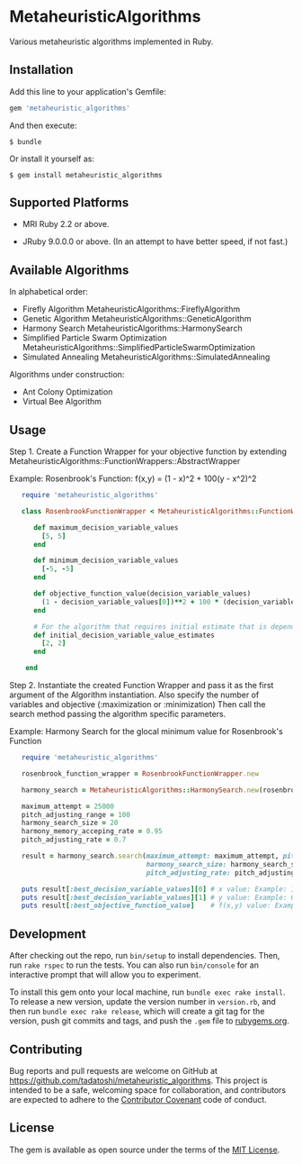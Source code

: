 # MetaheuristicAlgorithms

Various metaheuristic algorithms implemented in Ruby.

## Installation

Add this line to your application's Gemfile:

```ruby
gem 'metaheuristic_algorithms'
```

And then execute:

    $ bundle

Or install it yourself as:

    $ gem install metaheuristic_algorithms

## Supported Platforms

* MRI Ruby 2.2 or above. 

* JRuby 9.0.0.0 or above. (In an attempt to have better speed, if not fast.)

## Available Algorithms

In alphabetical order:

* Firefly Algorithm
        MetaheuristicAlgorithms::FireflyAlgorithm
* Genetic Algorithm
        MetaheuristicAlgorithms::GeneticAlgorithm
* Harmony Search
        MetaheuristicAlgorithms::HarmonySearch
* Simplified Particle Swarm Optimization
        MetaheuristicAlgorithms::SimplifiedParticleSwarmOptimization
* Simulated Annealing
        MetaheuristicAlgorithms::SimulatedAnnealing

Algorithms under construction:

* Ant Colony Optimization
* Virtual Bee Algorithm

## Usage

Step 1. Create a Function Wrapper for your objective function by extending MetaheuristicAlgorithms::FunctionWrappers::AbstractWrapper

   Example: Rosenbrook's Function: f(x,y) = (1 - x)^2 + 100(y - x^2)^2

```ruby
   require 'metaheuristic_algorithms'

   class RosenbrookFunctionWrapper < MetaheuristicAlgorithms::FunctionWrappers::AbstractWrapper

      def maximum_decision_variable_values
        [5, 5]
      end

      def minimum_decision_variable_values
        [-5, -5]
      end

      def objective_function_value(decision_variable_values)
        (1 - decision_variable_values[0])**2 + 100 * (decision_variable_values[1] - decision_variable_values[0]**2)**2
      end

      # For the algorithm that requires initial estimate that is depending on the particular objective function:
      def initial_decision_variable_value_estimates
        [2, 2]
      end

    end
```

Step 2. Instantiate the created Function Wrapper and pass it as the first argument of the Algorithm instantiation. 
        Also specify the number of variables and objective (:maximization or :minimization)
        Then call the search method passing the algorithm specific parameters. 

   Example: Harmony Search for the glocal minimum value for Rosenbrook's Function

```ruby
   require 'metaheuristic_algorithms'

   rosenbrook_function_wrapper = RosenbrookFunctionWrapper.new

   harmony_search = MetaheuristicAlgorithms::HarmonySearch.new(rosenbrook_function_wrapper, number_of_variables: 2, objective: :minimization)

   maximum_attempt = 25000
   pitch_adjusting_range = 100
   harmony_search_size = 20
   harmony_memory_acceping_rate = 0.95
   pitch_adjusting_rate = 0.7    

   result = harmony_search.search(maximum_attempt: maximum_attempt, pitch_adjusting_range: pitch_adjusting_range, 
                                  harmony_search_size: harmony_search_size, harmony_memory_acceping_rate: harmony_memory_acceping_rate, 
                                  pitch_adjusting_rate: pitch_adjusting_rate)

   puts result[:best_decision_variable_values][0] # x value: Example: 1.0112
   puts result[:best_decision_variable_values][1] # y value: Example: 0.9988
   puts result[:best_objective_function_value]    # f(x,y) value: Example: 0.0563    
```

## Development

After checking out the repo, run `bin/setup` to install dependencies. Then, run `rake rspec` to run the tests. You can also run `bin/console` for an interactive prompt that will allow you to experiment.

To install this gem onto your local machine, run `bundle exec rake install`. To release a new version, update the version number in `version.rb`, and then run `bundle exec rake release`, which will create a git tag for the version, push git commits and tags, and push the `.gem` file to [rubygems.org](https://rubygems.org).

## Contributing

Bug reports and pull requests are welcome on GitHub at https://github.com/tadatoshi/metaheuristic_algorithms. This project is intended to be a safe, welcoming space for collaboration, and contributors are expected to adhere to the [Contributor Covenant](contributor-covenant.org) code of conduct.


## License

The gem is available as open source under the terms of the [MIT License](http://opensource.org/licenses/MIT).

